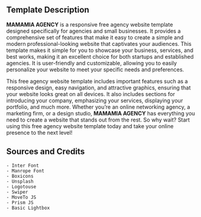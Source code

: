 ## Template Description

**MAMAMIA AGENCY** is a responsive free agency website template designed specifically for agencies and small businesses. It provides a comprehensive set of features that make it easy to create a simple and modern professional-looking website that captivates your audiences. This template makes it simple for you to showcase your business, services, and best works, making it an excellent choice for both startups and established agencies. It is user-friendly and customizable, allowing you to easily personalize your website to meet your specific needs and preferences.

This free agency website template includes important features such as a responsive design, easy navigation, and attractive graphics, ensuring that your website looks great on all devices. It also includes sections for introducing your company, emphasizing your services, displaying your portfolio, and much more. Whether you’re an online networking agency, a marketing firm, or a design studio, **MAMAMIA AGENCY** has everything you need to create a website that stands out from the rest. So why wait? Start using this free agency website template today and take your online presence to the next level!

## Sources and Credits

    - Inter Font
    - Manrope Font
    - Boxicons
    - Unsplash
    - Logotouse
    - Swiper
    - MoveTo JS
    - Prism JS
    - Basic Lightbox
